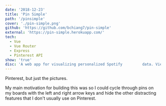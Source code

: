 ```yaml
---
date: '2018-12-23'
title: 'Pin Simple'
path: '/pinsimple'
cover: './pin-simple.png'
github: 'https://github.com/bchiang7/pin-simple'
external: 'https://pin-simple.herokuapp.com/'
tech:
  - Vue
  - Vue Router
  - Express
  - Pinterest API
show: 'true'
disc: 'A web app for visualizing personalized Spotify         data. View your top artists, top tracks,               recently played tracks, and detailed audio             information about each track. Create and save          new playlists of recommended tracks based on           your existing playlists and more.'
---
```


Pinterest, but just the pictures.

My main motivation for building this was so I could cycle through pins on my boards with the left and right arrow keys and hide the other distracting features that I don't usually use on Pinterest.
